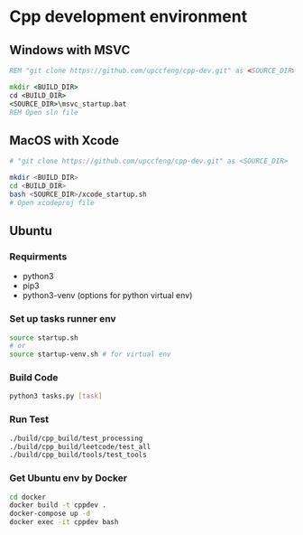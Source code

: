 # Cpp development environment

## Windows with MSVC

```bat
REM "git clone https://github.com/upccfeng/cpp-dev.git" as <SOURCE_DIR>

mkdir <BUILD_DIR>
cd <BUILD_DIR>
<SOURCE_DIR>\msvc_startup.bat
REM Open sln file
```

## MacOS with Xcode

```bash
# "git clone https://github.com/upccfeng/cpp-dev.git" as <SOURCE_DIR>

mkdir <BUILD_DIR>
cd <BUILD_DIR>
bash <SOURCE_DIR>/xcode_startup.sh
# Open xcodeproj file
```

## Ubuntu

### Requirments

* python3
* pip3
* python3-venv (options for python virtual env)

### Set up tasks runner env

```bash
source startup.sh
# or
source startup-venv.sh # for virtual env
```

### Build Code

```bash
python3 tasks.py [task]
```

### Run Test

```bash
./build/cpp_build/test_processing
./build/cpp_build/leetcode/test_all
./build/cpp_build/tools/test_tools
```

### Get Ubuntu env by Docker

```bash
cd docker
docker build -t cppdev .
docker-compose up -d
docker exec -it cppdev bash
```